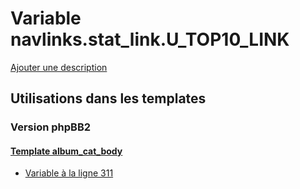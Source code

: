 # Variable navlinks.stat_link.U_TOP10_LINK
[Ajouter une description](https://fa-tvars.appspot.com/var/navlinks.stat_link.U_TOP10_LINK)

## Utilisations dans les templates

### Version phpBB2

#### [Template album_cat_body](subsilver/album_cat_body.md)
* [Variable &agrave; la ligne 311](../subsilver/album_cat_body.tpl#L311)